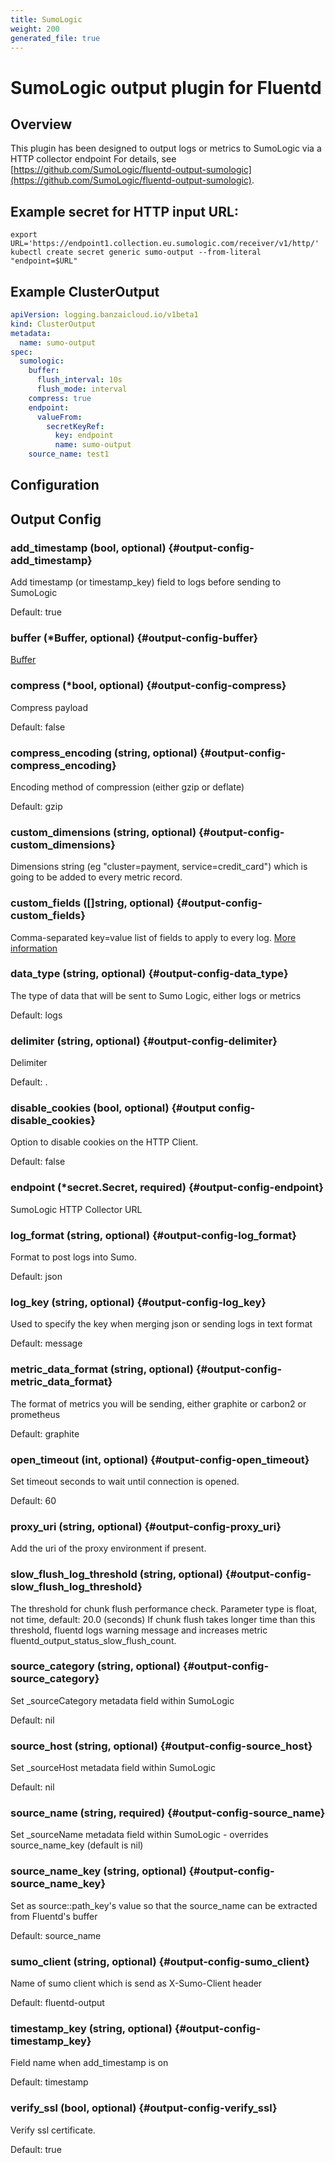 ```yaml
---
title: SumoLogic
weight: 200
generated_file: true
---
```


# SumoLogic output plugin for Fluentd
## Overview

This plugin has been designed to output logs or metrics to SumoLogic via a HTTP collector endpoint
For details, see [https://github.com/SumoLogic/fluentd-output-sumologic](https://github.com/SumoLogic/fluentd-output-sumologic).

## Example secret for HTTP input URL:

```
export URL='https://endpoint1.collection.eu.sumologic.com/receiver/v1/http/'
kubectl create secret generic sumo-output --from-literal "endpoint=$URL"
```

## Example ClusterOutput

```yaml
apiVersion: logging.banzaicloud.io/v1beta1
kind: ClusterOutput
metadata:
  name: sumo-output
spec:
  sumologic:
    buffer:
      flush_interval: 10s
      flush_mode: interval
    compress: true
    endpoint:
      valueFrom:
        secretKeyRef:
          key: endpoint
          name: sumo-output
    source_name: test1
```


## Configuration
## Output Config

### add_timestamp (bool, optional) {#output-config-add_timestamp}

Add timestamp (or timestamp_key) field to logs before sending to SumoLogic

Default: true

### buffer (*Buffer, optional) {#output-config-buffer}

[Buffer](../buffer/) 

### compress (*bool, optional) {#output-config-compress}

Compress payload

Default: false

### compress_encoding (string, optional) {#output-config-compress_encoding}

Encoding method of compression (either gzip or deflate)

Default: gzip

### custom_dimensions (string, optional) {#output-config-custom_dimensions}

Dimensions string (eg "cluster=payment, service=credit_card") which is going to be added to every metric record. 


### custom_fields ([]string, optional) {#output-config-custom_fields}

Comma-separated key=value list of fields to apply to every log. [More information](https://help.sumologic.com/Manage/Fields#http-source-fields) 


### data_type (string, optional) {#output-config-data_type}

The type of data that will be sent to Sumo Logic, either logs or metrics

Default: logs

### delimiter (string, optional) {#output-config-delimiter}

Delimiter

Default: .

### disable_cookies (bool, optional) {#output config-disable_cookies}

Option to disable cookies on the HTTP Client.

Default: false

### endpoint (*secret.Secret, required) {#output-config-endpoint}

SumoLogic HTTP Collector URL 


### log_format (string, optional) {#output-config-log_format}

Format to post logs into Sumo.

Default: json

### log_key (string, optional) {#output-config-log_key}

Used to specify the key when merging json or sending logs in text format

Default: message

### metric_data_format (string, optional) {#output-config-metric_data_format}

The format of metrics you will be sending, either graphite or carbon2 or prometheus

Default: graphite

### open_timeout (int, optional) {#output-config-open_timeout}

Set timeout seconds to wait until connection is opened.

Default: 60

### proxy_uri (string, optional) {#output-config-proxy_uri}

Add the uri of the proxy environment if present. 


### slow_flush_log_threshold (string, optional) {#output-config-slow_flush_log_threshold}

The threshold for chunk flush performance check. Parameter type is float, not time, default: 20.0 (seconds) If chunk flush takes longer time than this threshold, fluentd logs warning message and increases metric fluentd_output_status_slow_flush_count. 


### source_category (string, optional) {#output-config-source_category}

Set _sourceCategory metadata field within SumoLogic

Default: nil

### source_host (string, optional) {#output-config-source_host}

Set _sourceHost metadata field within SumoLogic

Default: nil

### source_name (string, required) {#output-config-source_name}

Set _sourceName metadata field within SumoLogic - overrides source_name_key (default is nil) 


### source_name_key (string, optional) {#output-config-source_name_key}

Set as source::path_key's value so that the source_name can be extracted from Fluentd's buffer

Default: source_name

### sumo_client (string, optional) {#output-config-sumo_client}

Name of sumo client which is send as X-Sumo-Client header

Default: fluentd-output

### timestamp_key (string, optional) {#output-config-timestamp_key}

Field name when add_timestamp is on

Default: timestamp

### verify_ssl (bool, optional) {#output-config-verify_ssl}

Verify ssl certificate.

Default: true


